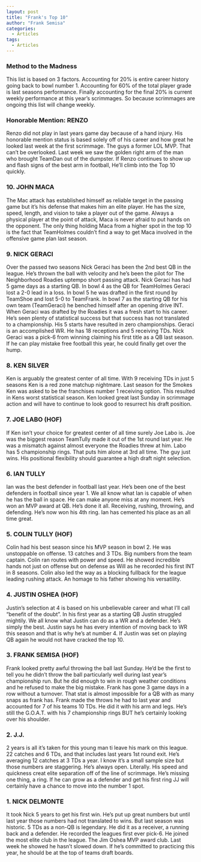 ```yaml
---
layout: post
title: "Frank's Top 10"
author: "Frank Semisa"
categories:
  - Articles
tags:
  - Articles
---
```


### Method to the Madness
This list is based on 3 factors. Accounting for 20% is entire career history going back to bowl number 1. Accounting for 60% of the total player grade is last seasons performance. Finally accounting for the final 20% is current weekly performance at this year’s scrimmages. So because scrimmages are ongoing this list will change weekly.

### Honorable Mention: RENZO
Renzo did not play in last years game day because of a hand injury. His honorable mention status is based solely off of his career and how great he looked last week at the first scrimmage. The guys a former LOL MVP. That can’t be overlooked. Last week we saw the golden right arm of the man who brought TeamDan out of the dumpster. If Renzo continues to show up and flash signs of the best arm in football, He’ll climb into the Top 10 quickly.

### 10. JOHN MACA
The Mac attack has established himself as reliable target in the passing game but it’s his defense that makes him an elite player. He has the size, speed, length, and vision to take a player out of the game. Always a physical player at the point of attack, Maca is never afraid to put hands on the opponent. The only thing holding Maca from a higher spot in the top 10 is the fact that TeamHolmes couldn’t find a way to get Maca involved in the offensive game plan last season. 

### 9. NICK GERACI
Over the passed two seasons Nick Geraci has been the 2nd best QB in the league. He’s thrown the ball with velocity and he’s been the pilot for The Neighborhood Roadies uptempo short passing attack. Nick Geraci has had 5 game days as a starting QB. In bowl 4 as the QB for TeamHolmes Geraci lost a 2-0 lead in a loss. In bowl 5 he was drafted in the first round by TeamShoe and lost 5-0 to TeamFrank. In bowl 7 as the starting QB for his own team (TeamGeraci) he benched himself after an opening drive INT. When Geraci was drafted by the Roadies it was a fresh start to his career. He’s seen plenty of statistical success but that success has not translated to a championship. His 5 starts have resulted in zero championships. Geraci is an accomplished WR. He has 18 receptions and 5 receiving TDs. Nick Geraci was a pick-6 from winning claiming his first title as a QB last season. If he can play mistake free football this year, he could finally get over the hump.

### 8. KEN SILVER
Ken is arguably the greatest center of all time. With 9 receiving TDs in just 5 seasons Ken is a red zone matchup nightmare. Last season for the Smokes Ken was asked to be the franchises number 1 receiving option. This resulted in Kens worst statistical season. Ken looked great last Sunday in scrimmage action and will have to continue to look good to resurrect his draft position. 

### 7. JOE LABO (HOF)
If Ken isn’t your choice for greatest center of all time surely Joe Labo is. Joe was the biggest reason TeamTully made it out of the 1st round last year. He was a mismatch against almost everyone the Roadies threw at him. Labo has 5 championship rings. That puts him alone at 3rd all time. The guy just wins. His positional flexibility should guarantee a high draft night selection.

### 6. IAN TULLY
Ian was the best defender in football last year. He’s been one of the best defenders in football since year 1. We all know what Ian is capable of when he has the ball in space. He can make anyone miss at any moment. He’s won an MVP award at QB. He’s done it all. Receiving, rushing, throwing, and defending. He’s now won his 4th ring. Ian has cemented his place as an all time great. 

### 5. COLIN TULLY (HOF)
Colin had his best season since his MVP season in bowl 2. He was unstoppable on offense. 13 catches and 3 TDs. Big numbers from the team captain. Colin ran routes with power and speed. He showed incredible hands not just on offense but on defense as Will as he recorded his first INT in 8 seasons. 
Colin also led the way as a blocking fullback for the league leading rushing attack. An homage to his father showing his versatility. 

### 4. JUSTIN OSHEA (HOF)
Justin’s selection at 4 is based on his unbelievable career and what I’ll call “benefit of the doubt”. In his first year as a starting QB Justin struggled mightily. We all know what Justin can do as a WR and a defender. He’s simply the best. Justin says he has every intention of moving back to WR this season and that is why he’s at number 4. If Justin was set on playing QB again he would not have cracked the top 10.

### 3. FRANK SEMISA (HOF)
Frank looked pretty awful throwing the ball last Sunday. He’d be the first to tell you he didn’t throw the ball particularly well during last year’s championship run. But he did enough to win in rough weather conditions and he refused to make the big mistake. Frank has gone 3 game days in a row without a turnover. That stat is almost impossible for a QB with as many snaps as frank has. Frank made the throws he had to last year and accounted for 7 of his teams 10 TDs. He did it with his arm and legs. He’s still the G.O.A.T. with his 7 championship rings BUT he’s certainly looking over his shoulder.

### 2. J.J.
2 years is all it’s taken for this young man ti leave his mark on this league. 22 catches and 6 TDs, and that includes last years 1st round exit. He’s averaging 12 catches at 3 TDs a year. I know it’s a small sample size but those numbers are staggering. He’s always open. Literally. His speed and quickness creat elite separation off of the line of scrimmage. He’s missing one thing, a ring. If he can grow as a defender and get his first ring JJ will certainly have a chance to move into the number 1 spot. 

### 1. NICK DELMONTE
It took Nick 5 years to get his first win. He’s put up great numbers but until last year those numbers had not translated to wins. But last season was historic. 5 TDs as a non-QB is legendary. He did it as a receiver, a running back and a defender. He recorded the leagues first ever pick-6. He joined the most elite club in the league. The Jim Oshea MVP award club. Last week he showed he hasn’t slowed down. If he’s committed to practicing this year, he should be at the top of teams draft boards.
